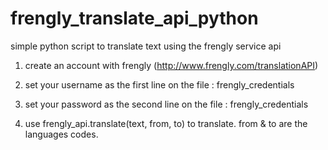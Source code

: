 frengly_translate_api_python
============================

simple python script to translate text using the frengly service api

1. create an account with frengly (http://www.frengly.com/translationAPI)

2. set your username as the first line on the file : frengly_credentials

3. set your password as the second line on the file : frengly_credentials

4. use frengly_api.translate(text, from, to) to translate. from & to are the languages codes. 